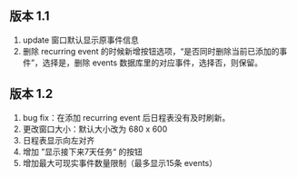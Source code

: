 ## 版本 1.1


1. update 窗口默认显示原事件信息
1. 删除 recurring event 的时候新增按钮选项，“是否同时删除当前已添加的事件”，选择是，删除 events 数据库里的对应事件，选择否，则保留。



## 版本 1.2

1.  bug fix：在添加 recurring event 后日程表没有及时刷新。
1.  更改窗口大小：默认大小改为 680 x 600
1.  日程表显示向左对齐
1.  增加 ”显示接下来7天任务“ 的按钮
1.  增加最大可现实事件数量限制（最多显示15条 events）
